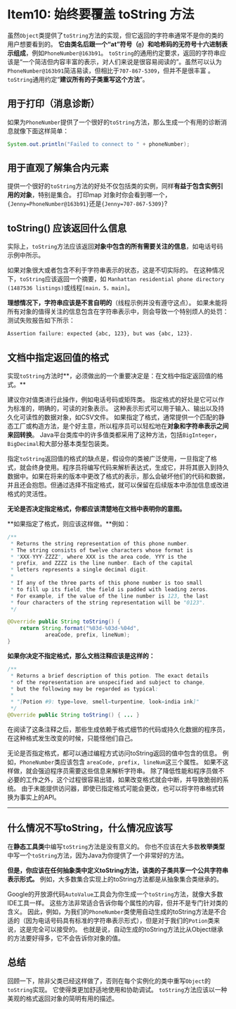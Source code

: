 # Item10: 始终要覆盖 toString 方法



虽然`Object`类提供了`toString`方法的实现，但它返回的字符串通常不是你的类的用户想要看到的。 **它由类名后跟一个“at”符号（`@`）和哈希码的无符号十六进制表示组成**，例如`PhoneNumber@163b91`。 `toString`的通用约定要求，返回的字符串应该是“一个简洁但内容丰富的表示，对人们来说是很容易阅读的”。虽然可以认为`PhoneNumber@163b91`简洁易读，但相比于`707-867-5309`，但并不是很丰富 。 `toString`通用约定“**建议所有的子类重写这个方法**”。



## 用于打印（消息诊断）

如果为`PhoneNumber`提供了一个很好的`toString`方法，那么生成一个有用的诊断消息就像下面这样简单：

```java
System.out.println("Failed to connect to " + phoneNumber);
```

## 用于直观了解集合内元素



提供一个很好的`toString`方法的好处不仅包括类的实例，同样**有益于包含实例引用的对象**，特别是集合。 打印map 对象时你会看到哪一个，`{Jenny=PhoneNumber@163b91}`还是`{Jenny=707-867-5309}`?



## toString() 应该返回什么信息



实际上，`toString`方法应该返回**对象中包含的所有需要关注的信息**，如电话号码示例中所示。



 如果对象很大或者包含不利于字符串表示的状态，这是不切实际的。 在这种情况下，`toString`应该返回一个摘要，如 `Manhattan residential phone directory (1487536 listings)`或线程`[main，5，main]`。



 **理想情况下，字符串应该是不言自明的**（线程示例并没有遵守这点）。 如果未能将所有对象的值得关注的信息包含在字符串表示中，则会导致一个特别烦人的处罚：测试失败报告如下所示：

```bash
Assertion failure: expected {abc, 123}, but was {abc, 123}.
```



## 文档中指定返回值的格式

实现`toString`方法时**，必须做出的一个重要决定是：在文档中指定返回值的格式。**

 建议你对值类进行此操作，例如电话号码或矩阵类。 指定格式的好处是它可以作为标准的，明确的，可读的对象表示。 这种表示形式可以用于输入、输出以及持久化可读性的数据对象，如CSV文件。 如果指定了格式，通常提供一个匹配的静态工厂或构造方法，是个好主意，所以程序员可以轻松地在**对象和字符串表示之间来回转换**。 Java平台类库中的许多值类都采用了这种方法，包括`BigInteger`，`BigDecimal`和大部分基本类型包装类。



指定`toString`返回值的格式的缺点是，假设你的类被广泛使用，一旦指定了格式，就会终身使用。程序员将编写代码来解析表达式，生成它，并将其嵌入到持久数据中。如果在将来的版本中更改了格式的表示，那么会破坏他们的代码和数据，并且还会抱怨。但通过选择不指定格式，就可以保留在后续版本中添加信息或改进格式的灵活性。

**无论是否决定指定格式，你都应该清楚地在文档中表明你的意图。**

**如果指定了格式，则应该这样做。**例如：

```java
/**
 * Returns the string representation of this phone number.
 * The string consists of twelve characters whose format is
 * "XXX-YYY-ZZZZ", where XXX is the area code, YYY is the
 * prefix, and ZZZZ is the line number. Each of the capital
 * letters represents a single decimal digit.
 *
 * If any of the three parts of this phone number is too small
 * to fill up its field, the field is padded with leading zeros.
 * For example, if the value of the line number is 123, the last
 * four characters of the string representation will be "0123".
 */

@Override public String toString() {
    return String.format("%03d-%03d-%04d",
            areaCode, prefix, lineNum);
}
```

**如果你决定不指定格式，那么文档注释应该是这样的：**

```java
/**
 * Returns a brief description of this potion. The exact details
 * of the representation are unspecified and subject to change,
 * but the following may be regarded as typical:
 *
 * "[Potion #9: type=love, smell=turpentine, look=india ink]"
 */
@Override public String toString() { ... }
```

在阅读了这条注释之后，那些生成依赖于格式细节的代码或持久化数据的程序员，在这种格式发生改变的时候，只能怪他们自己。



无论是否指定格式，都可以通过编程方式访问toString返回的值中包含的信息。 例如，`PhoneNumber`类应该包含 `areaCode, prefix, lineNum`这三个属性。 如果不这样做，就会强迫程序员需要这些信息来解析字符串。 除了降低性能和程序员做不必要的工作之外，这个过程很容易出错，如果改变格式就会中断，并导致脆弱的系统。 由于未能提供访问器，即使已指定格式可能会更改，也可以将字符串格式转换为事实上的API。



---



## 什么情况不写toString，什么情况应该写

在**静态工具类**中编写`toString`方法是没有意义的。 你也不应该在大多数**枚举类型**中写一个`toString`方法，因为Java为你提供了一个非常好的方法。



 **但是，你应该在任何抽象类中定义toString方法，该类的子类共享一个公共字符串表示形式。** 例如，大多数集合实现上的toString方法都是从抽象集合类继承的。



Google的开放源代码`AutoValue`工具会为你生成一个`toString`方法，就像大多数IDE工具一样。 这些方法非常适合告诉你每个属性的内容，但并不是专门针对类的含义。 因此，例如，为我们的`PhoneNumber`类使用自动生成的toString方法是不合适的（因为电话号码具有标准的字符串表示形式），但是对于我们的`Potion`类来说，这是完全可以接受的。 也就是说，自动生成的toString方法比从Object继承的方法要好得多，它不会告诉你对象的值。



## 总结

回顾一下，除非父类已经这样做了，否则在每个实例化的类中重写`Object`的`toString`实现。 它使得类更加舒适地使用和协助调试。 `toString`方法应该以一种美观的格式返回对象的简明有用的描述。